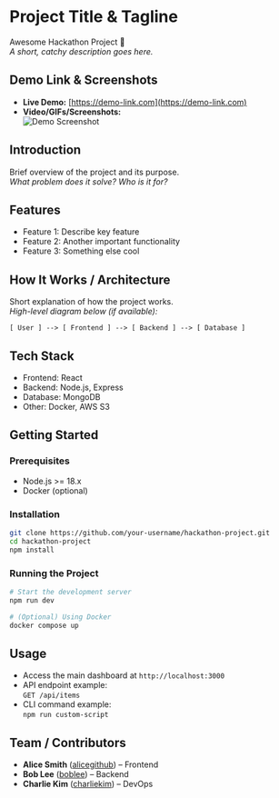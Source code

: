 # Project Title & Tagline
Awesome Hackathon Project 🚀  
_A short, catchy description goes here._



## Demo Link & Screenshots

- **Live Demo:** [https://demo-link.com](https://demo-link.com)
- **Video/GIFs/Screenshots:**  
  ![Demo Screenshot](./assets/demo-screenshot.png)


## Introduction

Brief overview of the project and its purpose.  
_What problem does it solve? Who is it for?_



## Features

- Feature 1: Describe key feature
- Feature 2: Another important functionality
- Feature 3: Something else cool



## How It Works / Architecture

Short explanation of how the project works.  
_High-level diagram below (if available):_

```
[ User ] --> [ Frontend ] --> [ Backend ] --> [ Database ]
```


## Tech Stack

- Frontend: React
- Backend: Node.js, Express
- Database: MongoDB
- Other: Docker, AWS S3



## Getting Started

### Prerequisites

- Node.js >= 18.x
- Docker (optional)

### Installation

```bash
git clone https://github.com/your-username/hackathon-project.git
cd hackathon-project
npm install
```

### Running the Project

```bash
# Start the development server
npm run dev

# (Optional) Using Docker
docker compose up
```



## Usage

- Access the main dashboard at `http://localhost:3000`
- API endpoint example:  
  `GET /api/items`
- CLI command example:  
  `npm run custom-script`



## Team / Contributors

- **Alice Smith** ([alicegithub](https://github.com/alicegithub)) – Frontend
- **Bob Lee** ([boblee](https://github.com/boblee)) – Backend
- **Charlie Kim** ([charliekim](https://github.com/charliekim)) – DevOps
